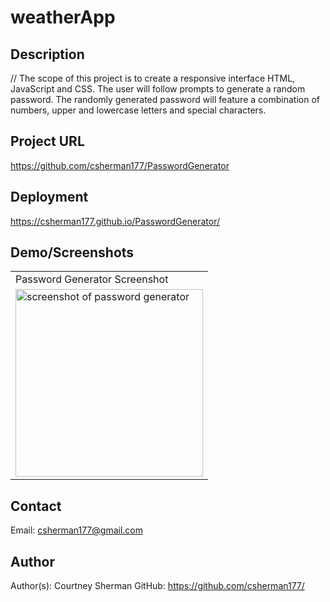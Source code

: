 # weatherApp

## Description 
// The scope of this project is to create a responsive interface HTML, JavaScript and CSS. The user will follow prompts to generate a random password. The randomly generated password will feature a combination of numbers, upper and lowercase letters and special characters. 

## Project URL
  https://github.com/csherman177/PasswordGenerator

## Deployment
  https://csherman177.github.io/PasswordGenerator/ 

## Demo/Screenshots
  <table>
  <tr>
    <td>Password Generator Screenshot</td>
  </tr>
  <tr>
    <td><img src= "" height=300 alt="screenshot of password generator"></td>
  </tr>
  </table>
 
  ## Contact
  Email: csherman177@gmail.com

  ## Author
  Author(s): Courtney Sherman 
  GitHub: https://github.com/csherman177/ 